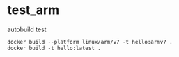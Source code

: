 # test\_arm

autobuild test

```
docker build --platform linux/arm/v7 -t hello:armv7 .
docker build -t hello:latest .
```
